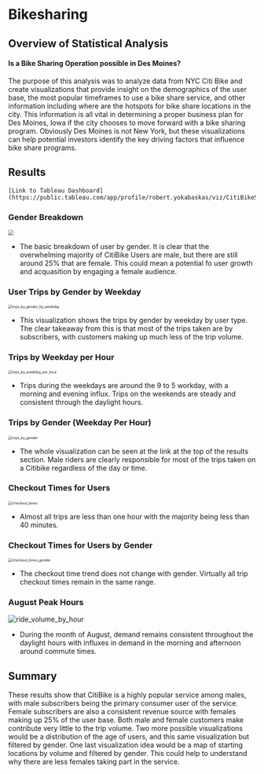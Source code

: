 # Bikesharing

## Overview of Statistical Analysis
#### Is a Bike Sharing Operation possible in Des Moines?
The purpose of this analysis was to analyze data from NYC Citi Bike and create visualizations that provide insight on the demographics of the user base, the most popular timeframes to use a bike share service, and other information including where are the hotspots for bike share locations in the city.  This information is all vital in determining a proper business plan for Des Moines, Iowa if the city chooses to move forward with a bike sharing program.  Obviously Des Moines is not New York, but these visualizations can help potential investors identify the key driving factors that influence bike share programs.

## Results

```none
[Link to Tableau Dashboard](https://public.tableau.com/app/profile/robert.yokabaskas/viz/CitiBikeStory_16381451253890/CitiBike)
```

### Gender Breakdown

<img src="/Users/robertyokabaskas/Desktop/bikesharing/Resources/gender_dreakdown.png" style="zoom:67%;" />

* The basic breakdown of user by gender.  It is clear that the overwhelming majority of CitiBike Users are male, but there are still around 25% that are female.  This could mean a potential fo user growth and acquasition by engaging a female audience.

### User Trips by Gender by Weekday

<img src="/Users/robertyokabaskas/Desktop/bikesharing/Resources/trips_by_gender_by_weekday.png" alt="trips_by_gender_by_weekday" style="zoom:50%;" />

* This visualization shows the trips by gender by weekday by user type. The clear takeaway from this is that most of the trips taken are by subscribers, with customers making up much less of the trip volume.

### Trips by Weekday per Hour

<img src="/Users/robertyokabaskas/Desktop/bikesharing/Resources/trips_by_weekday_per_hour.png" alt="trips_by_weekday_per_hour" style="zoom:50%;" />

* Trips during the weekdays are around the 9 to 5 workday, with a morning and evening influx.  Trips on the weekends are steady and consistent through the daylight hours.

### Trips by Gender (Weekday Per Hour)

<img src="/Users/robertyokabaskas/Desktop/bikesharing/Resources/trips_by_gender.png" alt="trips_by_gender" style="zoom:50%;" />

* The whole visualization can be seen at the link at the top of the results section.  Male riders are clearly responsible for most of the trips taken on a Citibike regardless of the day or time.

### Checkout Times for Users

<img src="/Users/robertyokabaskas/Desktop/bikesharing/Resources/checkout_times.png" alt="checkout_times" style="zoom:50%;" />

* Almost all trips are less than one hour with the majority being less than 40 minutes.

### Checkout Times for Users by Gender

<img src="/Users/robertyokabaskas/Desktop/bikesharing/Resources/checkout_times_gender.png" alt="checkout_times_gender" style="zoom:50%;" />

* The checkout time trend does not change with gender.  Virtually all trip checkout times remain in the same range.

### August Peak Hours

![ride_volume_by_hour](/Users/robertyokabaskas/Desktop/bikesharing/Resources/ride_volume_by_hour.png)

* During the month of August, demand remains consistent throughout the daylight hours with influxes in demand in the morning and afternoon around commute times.

## Summary

These results show that CitiBike is a highly popular service among males, with male subscribers being the primary consumer user of the service.  Female subscribers are also a consistent revenue source with females making up 25% of the user base.  Both male and female customers make contribute very little to the trip volume.  Two more possible visualizations would be a distribution of the age of users, and this same visualization but filtered by gender.  One last visualization idea would be a map of starting locations by volume and filtered by gender.  This could help to understand why there are less females taking part in the service.
